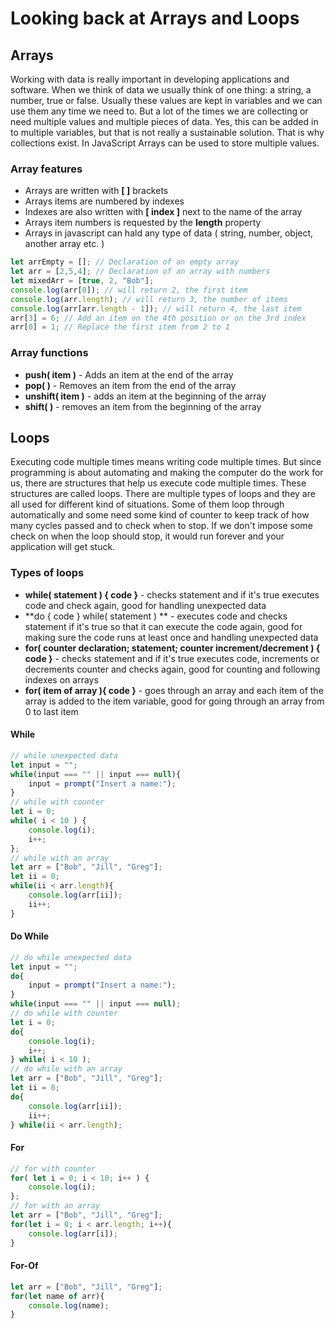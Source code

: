 # Looking back at Arrays and Loops
## Arrays
Working with data is really important in developing applications and software. When we think of data we usually think of one thing: a string, a number, true or false. Usually these values are kept in variables and we can use them any time we need to. But a lot of the times we are collecting or need multiple values and multiple pieces of data. Yes, this can be added in to multiple variables, but that is not really a sustainable solution. That is why collections exist. In JavaScript Arrays can be used to store multiple values. 
### Array features
* Arrays are written with **[ ]** brackets
* Arrays items are numbered by indexes
* Indexes are also written with **[ index ]** next to the name of the array
* Arrays item numbers is requested by the **length** property
* Arrays in javascript can hald any type of data ( string, number, object, another array etc. )
```js
let arrEmpty = []; // Declaration of an empty array
let arr = [2,5,4]; // Declaration of an array with numbers
let mixedArr = [true, 2, "Bob"];
console.log(arr[0]); // will return 2, the first item
console.log(arr.length); // will return 3, the number of items
console.log(arr[arr.length - 1]); // will return 4, the last item
arr[3] = 6; // Add an item on the 4th position or on the 3rd index
arr[0] = 1; // Replace the first item from 2 to 1
```
### Array functions
* **push( item )** - Adds an item at the end of the array
* **pop( )** - Removes an item from the end of the array
* **unshift( item )** - adds an item at the beginning of the array
* **shift( )** - removes an item from the beginning of the array

## Loops
Executing code multiple times means writing code multiple times. But since programming is about automating and making the computer do the work for us, there are structures that help us execute code multiple times. These structures are called loops. There are multiple types of loops and they are all used for different kind of situations. Some of them loop through automatically and some need some kind of counter to keep track of how many cycles passed and to check when to stop. If we don't impose some check on when the loop should stop, it would run forever and your application will get stuck.
### Types of loops
* **while( statement ) { code }** - checks statement and if it's true executes code and check again, good for handling unexpected data 
* **do { code } while( statement ) ** - executes code and checks statement if it's true so that it can execute the code again, good for making sure the code runs at least once and handling unexpected data 
* **for( counter declaration; statement; counter increment/decrement ) { code }** - checks statement and if it's true executes code, increments or decrements counter and checks again, good for counting and following indexes on arrays
* **for( item of array ){ code }** - goes through an array and each item of the array is added to the item variable, good for going through an array from 0 to last item

#### While
```js
// while unexpected data
let input = "";
while(input === "" || input === null){
    input = prompt("Insert a name:");
}
// while with counter
let i = 0;
while( i < 10 ) {
	console.log(i);
	i++;
};
// while with an array
let arr = ["Bob", "Jill", "Greg"];
let ii = 0;
while(ii < arr.length){
	console.log(arr[ii]);
	ii++;
}
```

#### Do While
```js
// do while unexpected data
let input = "";
do{
	input = prompt("Insert a name:");
}
while(input === "" || input === null);
// do while with counter
let i = 0;
do{
	console.log(i);
	i++;
} while( i < 10 );
// do while with an array
let arr = ["Bob", "Jill", "Greg"];
let ii = 0;
do{
	console.log(arr[ii]);
	ii++;
} while(ii < arr.length);
```

#### For
```js
// for with counter
for( let i = 0; i < 10; i++ ) {
	console.log(i);
};
// for with an array
let arr = ["Bob", "Jill", "Greg"];
for(let i = 0; i < arr.length; i++){
	console.log(arr[i]);
}
```

#### For-Of
```js
let arr = ["Bob", "Jill", "Greg"];
for(let name of arr){
	console.log(name);
}
```
